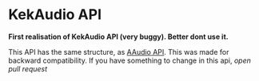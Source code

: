 # KekAudio API
__First realisation of KekAudio API (very buggy). Better dont use it.__

This API has the same structure, as [AAudio API](https://koke228.ru/anusaudio/api). This was made for backward compatibility.
If you have something to change in this api, _open pull request_

